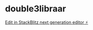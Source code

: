 # double3libraar

[Edit in StackBlitz next generation editor ⚡️](https://stackblitz.com/~/github.com/kvartiil/double3libraar)